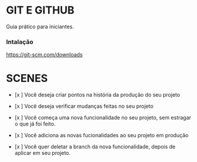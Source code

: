 # GIT E GITHUB

Guia prático para iniciantes.

### Intalação

https://git-scm.com/downloads

# SCENES

- [x ] Você deseja criar pontos na história da produção do seu projeto
- [x ] Você deseja verificar mudanças feitas no seu projeto 

- [x ] Você começa uma nova funcionalidade no seu projeto, sem estragar o que já foi feito.
- [x ] Você adiciona as novas fucionalidades ao seu projeto em produção
- [x ] Você quer deletar a branch da nova funcionalidade, depois de aplicar em seu projeto.